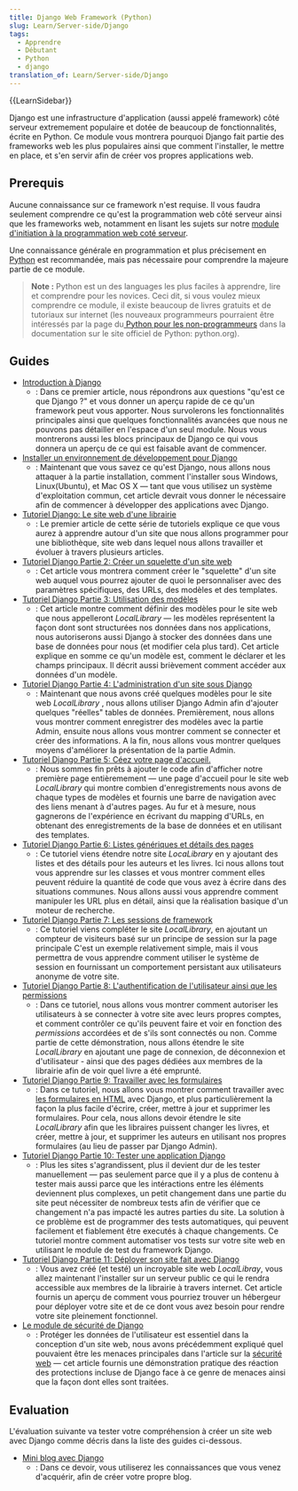 ```yaml
---
title: Django Web Framework (Python)
slug: Learn/Server-side/Django
tags:
  - Apprendre
  - Débutant
  - Python
  - django
translation_of: Learn/Server-side/Django
---
```

{{LearnSidebar}}

Django est une infrastructure d'application (aussi appelé framework) côté serveur extremement populaire et dotée de beaucoup de fonctionnalités, écrite en Python. Ce module vous montrera pourquoi Django fait partie des frameworks web les plus populaires ainsi que comment l'installer, le mettre en place, et s'en servir afin de créer vos propres applications web.

## Prerequis

Aucune connaissance sur ce framework n'est requise. Il vous faudra seulement comprendre ce qu'est la programmation web côté serveur ainsi que les frameworks web, notamment en lisant les sujets sur notre [module d'initiation à la programmation web coté serveur](/fr/docs/Learn/Server-side/First_steps).

Une connaissance générale en programmation et plus précisement en [Python](/fr/docs/Glossaire/Python) est recommandée, mais pas nécessaire pour comprendre la majeure partie de ce module.

> **Note :** Python est un des languages les plus faciles à apprendre, lire et comprendre pour les novices. Ceci dit, si vous voulez mieux comprendre ce module, il existe beaucoup de livres gratuits et de tutoriaux sur internet (les nouveaux programmeurs pourraient être intéressés par la page du[ Python pour les non-programmeurs](https://wiki.python.org/moin/BeginnersGuide/NonProgrammers) dans la documentation sur le site officiel de Python: python.org).

## Guides

- [Introduction à Django](/fr/docs/Learn/Server-side/Django/Introduction)
  - : Dans ce premier article, nous répondrons aux questions "qu'est ce que Django ?" et vous donner un aperçu rapide de ce qu'un framework peut vous apporter. Nous survolerons les fonctionnalités principales ainsi que quelques fonctionnalités avancées que nous ne pouvons pas détailler en l'espace d'un seul module. Nous vous montrerons aussi les blocs principaux de Django ce qui vous donnera un aperçu de ce qui est faisable avant de commencer.
- [Installer un environnement de développement pour Django](/fr/docs/Learn/Server-side/Django/development_environment)
  - : Maintenant que vous savez ce qu'est Django, nous allons nous attaquer à la partie installation, comment l'installer sous Windows, Linux(Ubuntu), et Mac OS X — tant que vous utilisez un système d'exploitation commun, cet article devrait vous donner le nécessaire afin de commencer à développer des applications avec Django.
- [Tutoriel Django: Le site web d'une librairie](/fr/docs/Learn/Server-side/Django/Tutorial_local_library_website)
  - : Le premier article de cette série de tutoriels explique ce que vous aurez à apprendre autour d'un site que nous allons programmer pour une bibliothèque, site web dans lequel nous allons travailler et évoluer à travers plusieurs articles.
- [Tutoriel Django Partie 2: Créer un squelette d'un site web](/fr/docs/Learn/Server-side/Django/skeleton_website)
  - : Cet article vous montrera comment créer le "squelette" d'un site web auquel vous pourrez ajouter de quoi le personnaliser avec des paramètres spécifiques, des URLs, des modèles et des templates.
- [Tutoriel Django Partie 3: Utilisation des modèles](/fr/docs/Learn/Server-side/Django/Models)
  - : Cet article montre comment définir des modèles pour le site web que nous appelleront _LocalLibrary_ — les modèles représentent la façon dont sont structurées nos données dans nos applications, nous autoriserons aussi Django à stocker des données dans une base de données pour nous (et modifier cela plus tard). Cet article explique en somme ce qu'un modèle est, comment le déclarer et les champs principaux. Il décrit aussi brièvement comment accéder aux données d'un modèle.
- [Tutoriel Django Partie 4: L'administration d'un site sous Django](/fr/docs/Learn/Server-side/Django/Admin_site)
  - : Maintenant que nous avons créé quelques modèles pour le site web _LocalLibrary_ , nous allons utiliser Django Admin afin d'ajouter quelques "réelles" tables de données. Premièrement, nous allons vous montrer comment enregistrer des modèles avec la partie Admin, ensuite nous allons vous montrer comment se connecter et créer des informations. A la fin, nous allons vous montrer quelques moyens d'améliorer la présentation de la partie Admin.
- [Tutoriel Django Partie 5: Céez votre page d'accueil.](/fr/docs/Learn/Server-side/Django/Home_page)
  - : Nous sommes fin prêts à ajouter le code afin d'afficher notre première page entièremement — une page d'accueil pour le site web _LocalLibrary_ qui montre combien d'enregistrements nous avons de chaque types de modèles et fournis une barre de navigation avec des liens menant à d'autres pages. Au fur et à mesure, nous gagnerons de l'expérience en écrivant du mapping d'URLs, en obtenant des enregistrements de la base de données et en utilisant des templates.
- [Tutoriel Django Partie 6: Listes génériques et détails des pages](/fr/docs/Learn/Server-side/Django/Generic_views)
  - : Ce tutoriel viens étendre notre site _LocaLibrary_ en y ajoutant des listes et des détails pour les auteurs et les livres. Ici nous allons tout vous apprendre sur les classes et vous montrer comment elles peuvent réduire la quantité de code que vous avez à écrire dans des situations communes. Nous allons aussi vous apprendre comment manipuler les URL plus en détail, ainsi que la réalisation basique d'un moteur de recherche.
- [Tutoriel Django Partie 7: Les sessions de framework](/fr/docs/Learn/Server-side/Django/Sessions)
  - : Ce tutoriel viens compléter le site _LocalLibrary_, en ajoutant un compteur de visiteurs basé sur un principe de session sur la page principale C'est un exemple relativement simple, mais il vous permettra de vous apprendre comment utiliser le système de session en fournissant un comportement persistant aux utilisateurs anonyme de votre site.
- [Tutoriel Django Partie 8: L'authentification de l'utilisateur ainsi que les permissions](/fr/docs/Learn/Server-side/Django/Authentication)
  - : Dans ce tutoriel, nous allons vous montrer comment autoriser les utilisateurs à se connecter à votre site avec leurs propres comptes, et comment contrôler ce qu'ils peuvent faire et voir en fonction des _permissions_ accordées et de s'ils sont connectés ou non. Comme partie de cette démonstration, nous allons étendre le site _LocalLibrary_ en ajoutant une page de connexion, de déconnexion et d'utilisateur - ainsi que des pages dédiées aux membres de la librairie afin de voir quel livre a été emprunté.
- [Tutoriel Django Partie 9: Travailler avec les formulaires](/fr/docs/Learn/Server-side/Django/Forms)
  - : Dans ce tutoriel, nous allons vous montrer comment travailler avec [les formulaires en HTML](/fr/docs/Web/Guide/HTML/Forms) avec Django, et plus particulièrement la façon la plus facile d'écrire, créer, mettre à jour et supprimer les formulaires. Pour cela, nous allons devoir étendre le site _LocalLibrary_ afin que les libraires puissent changer les livres, et créer, mettre à jour, et supprimer les auteurs en utilisant nos propres formulaires (au lieu de passer par Django Admin).
- [Tutoriel Django Partie 10: Tester une application Django](/fr/docs/Learn/Server-side/Django/Testing)
  - : Plus les sites s'agrandissent, plus il devient dur de les tester manuellement — pas seulement parce que il y a plus de contenu à tester mais aussi parce que les intéractions entre les éléments deviennent plus complexes, un petit changement dans une partie du site peut nécessiter de nombreux tests afin de vérifier que ce changement n'a pas impacté les autres parties du site. La solution à ce problème est de programmer des tests automatiques, qui peuvent facilement et fiablement être executés à chaque changements. Ce tutoriel montre comment automatiser vos tests sur votre site web en utilisant le module de test du framework Django.
- [Tutoriel Django Partie 11: Déployer son site fait avec Django](/fr/docs/Learn/Server-side/Django/Deployment)
  - : Vous avez créé (et testé) un incroyable site web _LocalLibray_, vous allez maintenant l'installer sur un serveur public ce qui le rendra accessible aux membres de la librairie à travers internet. Cet article fournis un aperçu de comment vous pourriez trouver un hébergeur pour déployer votre site et de ce dont vous avez besoin pour rendre votre site pleinement fonctionnel.
- [Le module de sécurité de Django](/fr/docs/Learn/Server-side/Django/web_application_security)
  - : Protéger les données de l'utilisateur est essentiel dans la conception d'un site web, nous avons précédemment expliqué quel pouvaient être les menaces principales dans l'article sur la [sécurité web](/fr/docs/Web/Security) — cet article fournis une démonstration pratique des réaction des protections incluse de Django face à ce genre de menaces ainsi que la façon dont elles sont traitées.

## Evaluation

L'évaluation suivante va tester votre compréhension à créer un site web avec Django comme décris dans la liste des guides ci-dessous.

- [Mini blog avec Django](/fr/docs/Learn/Server-side/Django/django_assessment_blog)
  - : Dans ce devoir, vous utiliserez les connaissances que vous venez d'acquérir, afin de créer votre propre blog.
